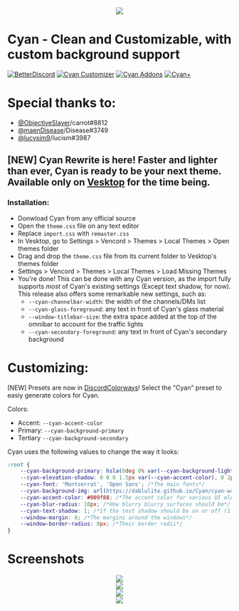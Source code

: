 <div align='center'>
<img src="https://github.com/DaBluLite/Cyan/blob/master/cyan-addon-banner.png?raw=true"/>
</div>

# Cyan - Clean and Customizable, with custom background support

[![BetterDiscord][bd-badge]][bd-link] [![Cyan Customizer][cc-badge]][cc-link] [![Cyan Addons][addon-badge]][addon-link] [![Cyan+][helper-badge]][helper-link]

[bd-link]: https://betterdiscord.app/theme/Cyan
[bd-badge]: https://img.shields.io/badge/Cyan-Download%20On%20BetterDiscord-3a71c1?labelColor=0c0d10&color=009f88&style=for-the-badge

[cc-link]: https://dablulite.github.io/Cyan
[cc-badge]: https://img.shields.io/badge/Customize%20With%20Cyan%20Customizer-3a71c1?labelColor=0c0d10&color=009f88&style=for-the-badge

[addon-link]: https://dablulite.github.io/Cyan/Addons
[addon-badge]: https://img.shields.io/badge/Addons%20For%20Cyan-Download-3a71c1?labelColor=0c0d10&color=009f88&style=for-the-badge

[helper-link]: https://dablulite.github.io/Cyan/CyanPlus.plugin.js
[helper-badge]: https://img.shields.io/badge/Cyan+-Download-3a71c1?labelColor=0c0d10&color=009f88&style=for-the-badge

# Special thanks to:
* [@ObjectiveSlayer](https://github.com/ObjectiveSlayer)/carrot#8812
* [@maenDisease](https://github.com/maenDisease)/Disease#3749 
* [@lucysim9](https://github.com/lucysim9)/lucism#3987

## [NEW] Cyan Rewrite is here! Faster and lighter than ever, Cyan is ready to be your next theme. Available only on [Vesktop](https://github.com/Vencord/Vesktop) for the time being.
### Installation:
* Donwload Cyan from any official source
* Open the `theme.css` file on any text editor
* Replace `import.css` with `remaster.css`
* In Vesktop, go to Settings > Vencord > Themes > Local Themes > Open themes folder
* Drag and drop the `theme.css` file from its current folder to Vesktop's themes folder
* Settings > Vencord > Themes > Local Themes > Load Missing Themes
* You're done! This can be done with any Cyan version, as the import fully supports *most* of Cyan's existing settings (Except text shadow, for now). This release also offers some remarkable new settings, such as:
	* `--cyan-channelbar-width`: the width of the channels/DMs list
	* `--cyan-glass-foreground`: any text in front of Cyan's glass material
 	* `--window-titlebar-size`: the extra space added at the top of the omnibar to account for the traffic lights
	* `--cyan-secondary-foreground`: any text in front of Cyan's secondary background

# Customizing:
[NEW] Presets are now in [DiscordColorways](https://raw.githubusercontent.com/DaBluLite/DiscordColorways/master/DiscordColorways.plugin.js)! Select the "Cyan" preset to easiy generate colors for Cyan.

Colors:
* Accent: `--cyan-accent-color`
* Primary: `--cyan-background-primary`
* Tertiary `--cyan-background-secondary`

Cyan uses the following values to change the way it looks:
```css
:root {
	--cyan-background-primary: hsla(0deg 0% var(--cyan-background-lightness) / 40%); /*The "glass" color*/
	--cyan-elevation-shadow: 0 0 0 1.5px var(--cyan-accent-color), 0 2px 10px 0 rgb(0 0 0 / 60%); /*The border/shadow*/
	--cyan-font: 'Montserrat', 'Open Sans'; /*The main fonts*/
	--cyan-background-img: url(https://dablulite.github.io/Cyan/cyan-waves.png); /*The Background image*/
	--cyan-accent-color: #009f88; /*The accent color for various UI elements*/
	--cyan-blur-radius: 10px; /*How blurry blurry surfaces should be*/
	--cyan-text-shadow: 1; /*If the test shadow should be on or off (1 or 0 is true or false)*/
	--window-margin: 8; /*The margins around the windows*/
	--window-border-radius: 8px; /*Their border radii*/
}
```

# Screenshots
<div align='center'>
<img src="https://github.com/DaBluLite/Cyan/blob/master/screenshots/cyan-screenshot-1.png?raw=true"/>
</div>
<div align='center'>
<img src="https://github.com/DaBluLite/Cyan/blob/master/screenshots/cyan-screenshot-2.png?raw=true"/>
</div>
<div align='center'>
<img src="https://github.com/DaBluLite/Cyan/blob/master/screenshots/cyan-screenshot-3.png?raw=true"/>
</div>
<div align='center'>
<img src="https://github.com/DaBluLite/Cyan/blob/master/screenshots/cyan-screenshot-4.png?raw=true"/>
</div>
